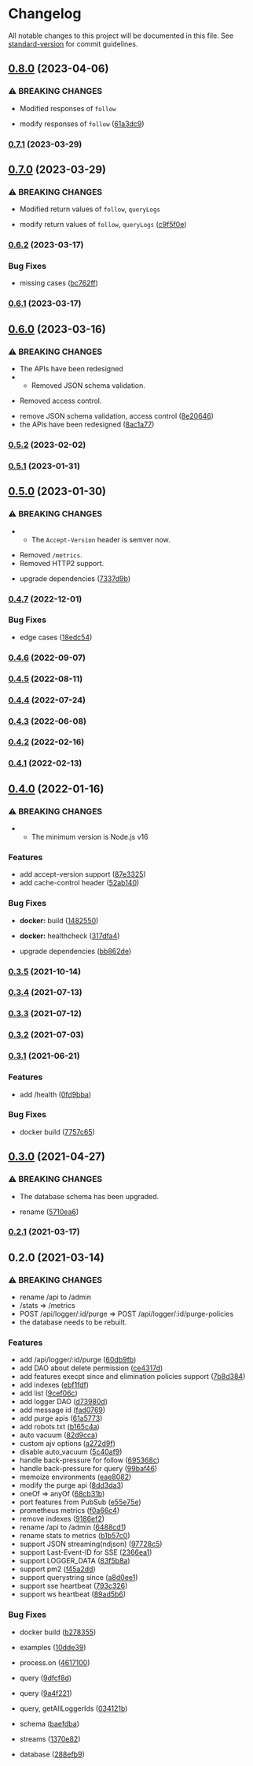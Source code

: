 # Changelog

All notable changes to this project will be documented in this file. See [standard-version](https://github.com/conventional-changelog/standard-version) for commit guidelines.

## [0.8.0](https://github.com/BlackGlory/logger/compare/v0.7.1...v0.8.0) (2023-04-06)


### ⚠ BREAKING CHANGES

* Modified responses of `follow`

* modify responses of `follow` ([61a3dc9](https://github.com/BlackGlory/logger/commit/61a3dc96aab53d68393c4c48de1ee9a819cadd8a))

### [0.7.1](https://github.com/BlackGlory/logger/compare/v0.7.0...v0.7.1) (2023-03-29)

## [0.7.0](https://github.com/BlackGlory/logger/compare/v0.6.2...v0.7.0) (2023-03-29)


### ⚠ BREAKING CHANGES

* Modified return values of `follow`, `queryLogs`

* modify return values of `follow`, `queryLogs` ([c9f5f0e](https://github.com/BlackGlory/logger/commit/c9f5f0ee0fe61a4647bc523ddffa9201fa9b6ce0))

### [0.6.2](https://github.com/BlackGlory/logger/compare/v0.6.1...v0.6.2) (2023-03-17)


### Bug Fixes

* missing cases ([bc762ff](https://github.com/BlackGlory/logger/commit/bc762ff87fa096143d53b3a65044353e635c0db0))

### [0.6.1](https://github.com/BlackGlory/logger/compare/v0.6.0...v0.6.1) (2023-03-17)

## [0.6.0](https://github.com/BlackGlory/logger/compare/v0.5.2...v0.6.0) (2023-03-16)


### ⚠ BREAKING CHANGES

* The APIs have been redesigned
* - Removed JSON schema validation.
- Removed access control.

* remove JSON schema validation, access control ([8e20646](https://github.com/BlackGlory/logger/commit/8e206464f550a4da53e006e397b001adb9bb8327))
* the APIs have been redesigned ([8ac1a77](https://github.com/BlackGlory/logger/commit/8ac1a7785dc5c8817706a795fa6a85841d9eae5b))

### [0.5.2](https://github.com/BlackGlory/logger/compare/v0.5.1...v0.5.2) (2023-02-02)

### [0.5.1](https://github.com/BlackGlory/logger/compare/v0.5.0...v0.5.1) (2023-01-31)

## [0.5.0](https://github.com/BlackGlory/logger/compare/v0.4.7...v0.5.0) (2023-01-30)


### ⚠ BREAKING CHANGES

* - The `Accept-Version` header is semver now.
- Removed `/metrics`.
- Removed HTTP2 support.

* upgrade dependencies ([7337d9b](https://github.com/BlackGlory/logger/commit/7337d9be75c0edd264e637767f477d1b56c8aff7))

### [0.4.7](https://github.com/BlackGlory/logger/compare/v0.4.6...v0.4.7) (2022-12-01)


### Bug Fixes

* edge cases ([18edc54](https://github.com/BlackGlory/logger/commit/18edc541a484c4cca86a0df1eb44a0f4a962bea6))

### [0.4.6](https://github.com/BlackGlory/logger/compare/v0.4.5...v0.4.6) (2022-09-07)

### [0.4.5](https://github.com/BlackGlory/logger/compare/v0.4.4...v0.4.5) (2022-08-11)

### [0.4.4](https://github.com/BlackGlory/logger/compare/v0.4.3...v0.4.4) (2022-07-24)

### [0.4.3](https://github.com/BlackGlory/logger/compare/v0.4.2...v0.4.3) (2022-06-08)

### [0.4.2](https://github.com/BlackGlory/logger/compare/v0.4.1...v0.4.2) (2022-02-16)

### [0.4.1](https://github.com/BlackGlory/logger/compare/v0.4.0...v0.4.1) (2022-02-13)

## [0.4.0](https://github.com/BlackGlory/logger/compare/v0.3.5...v0.4.0) (2022-01-16)


### ⚠ BREAKING CHANGES

* - The minimum version is Node.js v16

### Features

* add accept-version support ([87e3325](https://github.com/BlackGlory/logger/commit/87e3325f4bdb34d95212f510d4929c867956d461))
* add cache-control header ([52ab140](https://github.com/BlackGlory/logger/commit/52ab1403b895a708ef804d11e1d5d108a1a74cc4))


### Bug Fixes

* **docker:** build ([1482550](https://github.com/BlackGlory/logger/commit/1482550af59f3d207689a05855f2bf34eb5381bb))
* **docker:** healthcheck ([317dfa4](https://github.com/BlackGlory/logger/commit/317dfa46d734df428e30ade93eb4da502d54386d))


* upgrade dependencies ([bb862de](https://github.com/BlackGlory/logger/commit/bb862deadee59e20b3a8d2ad43924d0c44afd5ad))

### [0.3.5](https://github.com/BlackGlory/logger/compare/v0.3.4...v0.3.5) (2021-10-14)

### [0.3.4](https://github.com/BlackGlory/logger/compare/v0.3.3...v0.3.4) (2021-07-13)

### [0.3.3](https://github.com/BlackGlory/logger/compare/v0.3.2...v0.3.3) (2021-07-12)

### [0.3.2](https://github.com/BlackGlory/logger/compare/v0.3.1...v0.3.2) (2021-07-03)

### [0.3.1](https://github.com/BlackGlory/logger/compare/v0.3.0...v0.3.1) (2021-06-21)


### Features

* add /health ([0fd9bba](https://github.com/BlackGlory/logger/commit/0fd9bba76db3cc261f9034f91f0b913430f29df2))


### Bug Fixes

* docker build ([7757c65](https://github.com/BlackGlory/logger/commit/7757c6547b7f28422310b04f860ec6a1ffe526c2))

## [0.3.0](https://github.com/BlackGlory/logger/compare/v0.2.1...v0.3.0) (2021-04-27)


### ⚠ BREAKING CHANGES

* The database schema has been upgraded.

* rename ([5710ea6](https://github.com/BlackGlory/logger/commit/5710ea642a644df8101a026565da761619078f5a))

### [0.2.1](https://github.com/BlackGlory/logger/compare/v0.2.0...v0.2.1) (2021-03-17)

## 0.2.0 (2021-03-14)


### ⚠ BREAKING CHANGES

* rename /api to /admin
* /stats => /metrics
* POST /api/logger/:id/purge => POST /api/logger/:id/purge-policies
* the database needs to be rebuilt.

### Features

* add /api/logger/:id/purge ([60db9fb](https://github.com/BlackGlory/logger/commit/60db9fb29418be3ee0d733728e7798e5bd1b4554))
* add DAO about delete permission ([ce4317d](https://github.com/BlackGlory/logger/commit/ce4317db4e2b9f8c789970ea77b658320a139d9b))
* add features execpt since and elimination policies support ([7b8d384](https://github.com/BlackGlory/logger/commit/7b8d384f8af754d313d4aa7411ddf63df3668c7a))
* add indexes ([ebf1fdf](https://github.com/BlackGlory/logger/commit/ebf1fdf6f10945533a5f74b114c3e26ad058d3f3))
* add list ([9cef06c](https://github.com/BlackGlory/logger/commit/9cef06c1ac3d88a4860cfdbd4f1cdc51006c7974))
* add logger DAO ([d73980d](https://github.com/BlackGlory/logger/commit/d73980d7438b7baa1fea8179c67215ab88e9f893))
* add message id ([fad0769](https://github.com/BlackGlory/logger/commit/fad076974688cdbf2b245947f0a97583d85e0e98))
* add purge apis ([61a5773](https://github.com/BlackGlory/logger/commit/61a57733c07db3cc53fe79d542ca5663f31d384d))
* add robots.txt ([b165c4a](https://github.com/BlackGlory/logger/commit/b165c4a728b0939ebffe890ffbcdaaa2b5b08611))
* auto vacuum ([82d9cca](https://github.com/BlackGlory/logger/commit/82d9ccadd85c5898a49ee8efd76db363d921f551))
* custom ajv options ([a272d9f](https://github.com/BlackGlory/logger/commit/a272d9ffa714b93f2fb616862bba39728bb68cc0))
* disable auto_vacuum ([5c40af9](https://github.com/BlackGlory/logger/commit/5c40af9e04c89aa7a1eea240f9e98b28417cd3ca))
* handle back-pressure for follow ([695368c](https://github.com/BlackGlory/logger/commit/695368cecdb34b24349514b306ac8c5256f4896f))
* handle back-pressure for query ([99baf46](https://github.com/BlackGlory/logger/commit/99baf46bffb6168cc2d78fe84112ad4d0f1f5a84))
* memoize environments ([eae8082](https://github.com/BlackGlory/logger/commit/eae80822d63f5427efaf1898b10c17be1704a02c))
* modify the purge api ([8dd3da3](https://github.com/BlackGlory/logger/commit/8dd3da34465d410a2c82984e52804db8ef8f8e1f))
* oneOf => anyOf ([68cb31b](https://github.com/BlackGlory/logger/commit/68cb31b51992d9fe81fe4e22e638f920c3b92746))
* port features from PubSub ([e55e75e](https://github.com/BlackGlory/logger/commit/e55e75e52cc91d9a3d500b33526aabb30f0d2db7))
* prometheus metrics ([f0a66c4](https://github.com/BlackGlory/logger/commit/f0a66c457cd4aaf4b016bbee5a2b5448224394a4))
* remove indexes ([9186ef2](https://github.com/BlackGlory/logger/commit/9186ef2e23311d096a43170ff6bae3398210bb2b))
* rename /api to /admin ([6488cd1](https://github.com/BlackGlory/logger/commit/6488cd1660d9af5a9c1b0b5bc201789afe88d75d))
* rename stats to metrics ([b1b57c0](https://github.com/BlackGlory/logger/commit/b1b57c064eaf6c5add1cfe37c547c1f28ced1ad2))
* support JSON streaming(ndjson) ([97728c5](https://github.com/BlackGlory/logger/commit/97728c541b4fd9bd509e00d5ff199e0409457378))
* support Last-Event-ID for SSE ([2366ea1](https://github.com/BlackGlory/logger/commit/2366ea1b57210dd891a7594417eb109b3fdb92fc))
* support LOGGER_DATA ([83f5b8a](https://github.com/BlackGlory/logger/commit/83f5b8a144bf9ef3f7985db8ca97755bf78500fc))
* support pm2 ([f45a2dd](https://github.com/BlackGlory/logger/commit/f45a2dd045c6488acfdf9b063c2d5476e4baf3bd))
* support querystring since ([a8d0ee1](https://github.com/BlackGlory/logger/commit/a8d0ee129a6a3a74a80d4aa3bef5dddc7fb35cb0))
* support sse heartbeat ([793c326](https://github.com/BlackGlory/logger/commit/793c326642741182d5e88be2c721d17939c59487))
* support ws heartbeat ([89ad5b6](https://github.com/BlackGlory/logger/commit/89ad5b6821d58a3039da8b7de31710832223784d))


### Bug Fixes

* docker build ([b278355](https://github.com/BlackGlory/logger/commit/b278355b655dc8c5450e832b4f863f9a88bbebb4))
* examples ([10dde39](https://github.com/BlackGlory/logger/commit/10dde396ef6e92479a4b634ae6cf0841bd6fc252))
* process.on ([4617100](https://github.com/BlackGlory/logger/commit/4617100992f42a0acd83ca08f7a0feb8ff567ec3))
* query ([9dfcf8d](https://github.com/BlackGlory/logger/commit/9dfcf8d43f9388c64c63d5bfdd5e59b7652986e4))
* query ([9a4f221](https://github.com/BlackGlory/logger/commit/9a4f2219b3fc961f1495dbd9e622a734ff6a4ad8))
* query, getAllLoggerIds ([034121b](https://github.com/BlackGlory/logger/commit/034121b98e2ed11c94ffefb260625d85c24a20ed))
* schema ([baefdba](https://github.com/BlackGlory/logger/commit/baefdba74db27f627d10192662298845371c7218))
* streams ([1370e82](https://github.com/BlackGlory/logger/commit/1370e8268ba54acfe6834e54236609dbb6a12aa5))


* database ([288efb9](https://github.com/BlackGlory/logger/commit/288efb9c992121a8fbef607a3537c4c514c9ddf7))
